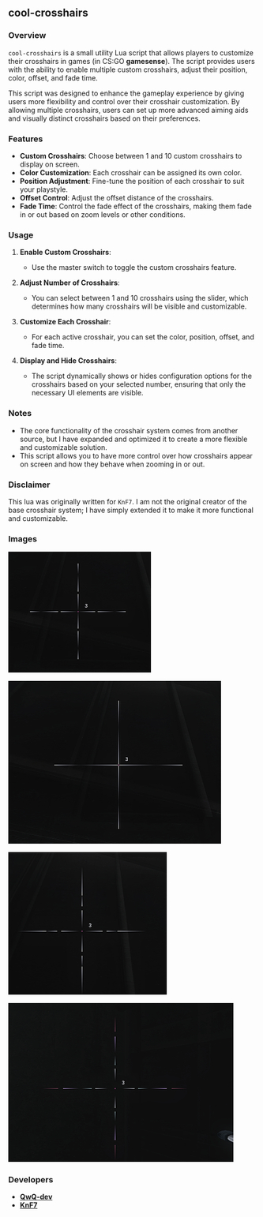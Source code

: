 ## cool-crosshairs

### Overview

`cool-crosshairs` is a small utility Lua script that allows players to customize their crosshairs in games (in CS:GO **gamesense**). The script provides users with the ability to enable multiple custom crosshairs, adjust their position, color, offset, and fade time. 

This script was designed to enhance the gameplay experience by giving users more flexibility and control over their crosshair customization. By allowing multiple crosshairs, users can set up more advanced aiming aids and visually distinct crosshairs based on their preferences.

### Features

- **Custom Crosshairs**: Choose between 1 and 10 custom crosshairs to display on screen.
- **Color Customization**: Each crosshair can be assigned its own color.
- **Position Adjustment**: Fine-tune the position of each crosshair to suit your playstyle.
- **Offset Control**: Adjust the offset distance of the crosshairs.
- **Fade Time**: Control the fade effect of the crosshairs, making them fade in or out based on zoom levels or other conditions.

### Usage

1. **Enable Custom Crosshairs**: 
   - Use the master switch to toggle the custom crosshairs feature.
   
2. **Adjust Number of Crosshairs**: 
   - You can select between 1 and 10 crosshairs using the slider, which determines how many crosshairs will be visible and customizable.

3. **Customize Each Crosshair**:
   - For each active crosshair, you can set the color, position, offset, and fade time.

4. **Display and Hide Crosshairs**:
   - The script dynamically shows or hides configuration options for the crosshairs based on your selected number, ensuring that only the necessary UI elements are visible.

### Notes

- The core functionality of the crosshair system comes from another source, but I have expanded and optimized it to create a more flexible and customizable solution.
- This script allows you to have more control over how crosshairs appear on screen and how they behave when zooming in or out.

### Disclaimer

This lua was originally written for `KnF7`.
I am not the original creator of the base crosshair system; I have simply extended it to make it more functional and customizable.

### Images

![1](./images/1.png)

![1](./images/2.png)

![1](./images/3.png)

![1](./images/4.png)

### Developers

- [**QwQ-dev**](https://github.com/QwQ-dev)
- [**KnF7**](https://github.com/KnF7xxx)